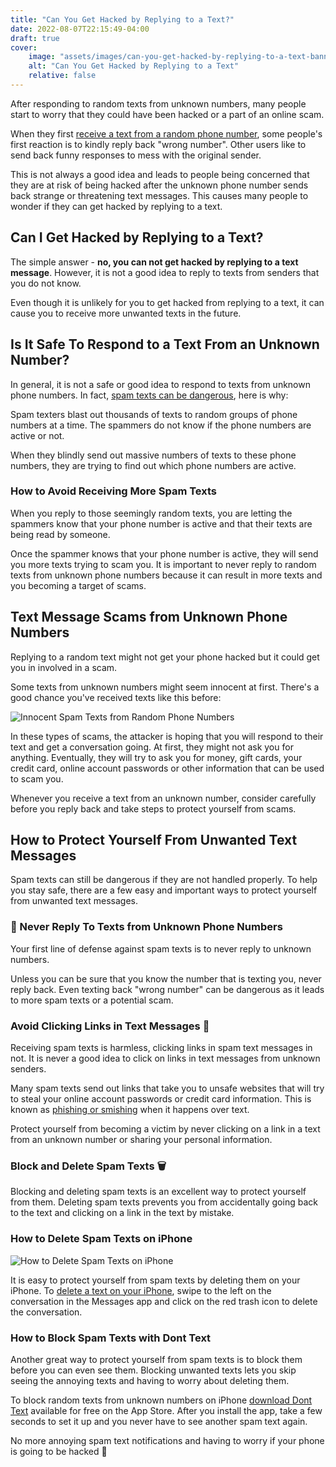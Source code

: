 ```yaml
---
title: "Can You Get Hacked by Replying to a Text?"
date: 2022-08-07T22:15:49-04:00
draft: true
cover:
    image: "assets/images/can-you-get-hacked-by-replying-to-a-text-banner.png"
    alt: "Can You Get Hacked by Replying to a Text"
    relative: false 
---
```


After responding to random texts from unknown numbers, many people start to worry that they could have been hacked or a part of an online scam. 

When they first [receive a text from a random phone number](/blog/keep-getting-dirty-texts-from-random-numbers/), some people's first reaction is to kindly reply back "wrong number". Other users like to send back funny responses to mess with the original sender. 

This is not always a good idea and leads to people being concerned that they are at risk of being hacked after the unknown phone number sends back strange or threatening text messages. This causes many people to wonder if they can get hacked by replying to a text.

## Can I Get Hacked by Replying to a Text?

The simple answer - **no, you can not get hacked by replying to a text message**. However, it is not a good idea to reply to texts from senders that you do not know.

Even though it is unlikely for you to get hacked from replying to a text, it can cause you to receive more unwanted texts in the future. 

## Is It Safe To Respond to a Text From an Unknown Number?

In general, it is not a safe or good idea to respond to texts from unknown phone numbers. In fact, [spam texts can be dangerous](/blog/are-spam-text-messages-dangerous/), here is why:

Spam texters blast out thousands of texts to random groups of phone numbers at a time. The spammers do not know if the phone numbers are active or not.

When they blindly send out massive numbers of texts to these phone numbers, they are trying to find out which phone numbers are active. 

### How to Avoid Receiving More Spam Texts

When you reply to those seemingly random texts, you are letting the spammers know that your phone number is active and that their texts are being read by someone. 

Once the spammer knows that your phone number is active, they will send you more texts trying to scam you. It is important to never reply to random texts from unknown phone numbers because it can result in more texts and you becoming a target of scams.

## Text Message Scams from Unknown Phone Numbers

Replying to a random text might not get your phone hacked but it could get you in involved in a scam. 

Some texts from unknown numbers might seem innocent at first. There's a good chance you've received texts like this before:

![Innocent Spam Texts from Random Phone Numbers](/assets/images/innocent-spam-texts-from-random-phone-numbers.png#center "Innocent Spam Texts from Random Phone Numbers")

In these types of scams, the attacker is hoping that you will respond to their text and get a conversation going. At first, they might not ask you for anything. Eventually, they will try to ask you for money, gift cards, your credit card, online account passwords or other information that can be used to scam you.

Whenever you receive a text from an unknown number, consider carefully before you reply back and take steps to protect yourself from scams. 

## How to Protect Yourself From Unwanted Text Messages

Spam texts can still be dangerous if they are not handled properly. To help you stay safe, there are a few easy and important ways to protect yourself from unwanted text messages. 

### 🛑 Never Reply To Texts from Unknown Phone Numbers

Your first line of defense against spam texts is to never reply to unknown numbers. 

Unless you can be sure that you know the number that is texting you, never reply back. Even texting back "wrong number" can be dangerous as it leads to more spam texts or a potential scam.

### Avoid Clicking Links in Text Messages 🔗

Receiving spam texts is harmless, clicking links in spam text messages in not. It is never a good idea to click on links in text messages from unknown senders. 

Many spam texts send out links that take you to unsafe websites that will try to steal your online account passwords or credit card information. This is known as [phishing or smishing](/blog/smishing-definition/) when it happens over text. 

Protect yourself from becoming a victim by never clicking on a link in a text from an unknown number or sharing your personal information.

### Block and Delete Spam Texts 🗑

Blocking and deleting spam texts is an excellent way to protect yourself from them. Deleting spam texts prevents you from accidentally going back to the text and clicking on a link in the text by mistake. 

### How to Delete Spam Texts on iPhone

![How to Delete Spam Texts on iPhone](/assets/images/how-to-delete-spam-texts-on-iPhone.jpeg#center "How to Delete Spam Texts on iPhone")

It is easy to protect yourself from spam texts by deleting them on your iPhone. To [delete a text on your iPhone](https://support.apple.com/guide/iphone/delete-messages-iph2c9c4bfcb/ios), swipe to the left on the conversation in the Messages app and click on the red trash icon to delete the conversation. 

### How to Block Spam Texts with Dont Text

Another great way to protect yourself from spam texts is to block them before you can even see them. Blocking unwanted texts lets you skip seeing the annoying texts and having to worry about deleting them.

To block random texts from unknown numbers on iPhone [download Dont Text](https://apps.apple.com/us/app/dont-text/id1540836811) available for free on the App Store. After you install the app, take a few seconds to set it up and you never have to see another spam text again.

No more annoying spam text notifications and having to worry if your phone is going to be hacked 🥳